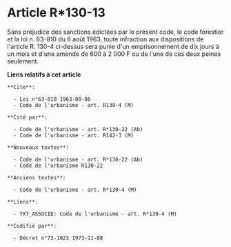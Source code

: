 # Article R*130-13

Sans préjudice des sanctions édictées par le présent code, le code forestier et la loi n. 63-810 du 6 août 1963, toute
infraction aux dispositions de l'article R. 130-4 ci-dessus sera punie d'un emprisonnement de dix jours à un mois et d'une
amende de 600 à 2 000 F ou de l'une de ces deux peines seulement.

**Liens relatifs à cet article**

	**Cite**:

	  - Loi n°63-810 1963-08-06
	  - Code de l'urbanisme - art. R130-4 (M)

	**Cité par**:

	  - Code de l'urbanisme - art. R*130-22 (Ab)
	  - Code de l'urbanisme - art. R142-3 (M)

	**Nouveaux textes**:

	  - Code de l'urbanisme - art. R*130-22 (Ab)
	  - Code de l'urbanisme R130-22

	**Anciens textes**:

	  - Code de l'urbanisme - art. R*130-4 (M)

	**Liens**:

	  - TXT_ASSOCIE: Code de l'urbanisme - art. R*130-4 (M)

	**Codifié par**:

	  - Décret n°73-1023 1973-11-08
